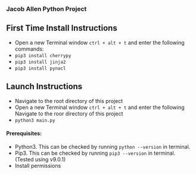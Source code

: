 ### Jacob Allen Python Project

## First Time Install Instructions
- Open a new Terminal window `ctrl + alt + t` and enter the following commands:
- `pip3 install cherrypy`
- `pip3 install jinja2`
- `pip3 install pynacl`

## Launch Instructions
- Navigate to the root directory of this project
- Open a new Terminal window `ctrl + alt + t` and enter the following Navigate to the roor directory of this project
- `python3 main.py`


#### Prerequisites:
- Python3. This can be checked by running `python --version` in terminal.
- Pip3. This can be checked by running `pip3 --version` in terminal. (Tested using v9.0.1)
- Install permissions
